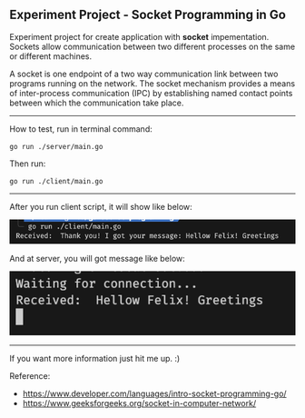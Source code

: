 ## Experiment Project - Socket Programming in Go

Experiment project for create application with **socket** impementation. Sockets allow communication between two different processes on the same or different machines.

A socket is one endpoint of a two way communication link between two programs running on the network. The socket mechanism provides a means of inter-process communication (IPC) by establishing named contact points between which the communication take place.

---


How to test, run in terminal command:
```
go run ./server/main.go 
```
Then run:
```
go run ./client/main.go
```
---
After you run client script, it will show like below:

![Alt text](client.png)

And at server, you will got message like below:

![Alt text](server.png)

---

If you want more information just hit me up. :)

Reference:

- https://www.developer.com/languages/intro-socket-programming-go/
- https://www.geeksforgeeks.org/socket-in-computer-network/
